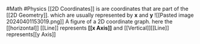 #Math #Physics 
[[2D Coordinates]] is are coordinates that are part of the [[2D Geometry]].
which are usually represented by **x** and **y** ![[Pasted image 20240401153019.png]] A figure of a 2D coordinate graph.
here the [[horizontal]] [[Line]] represents **[[x Axis]]** and [[Vertical]][[Line]] represents[[y Axis]] 
